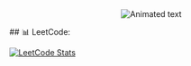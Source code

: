 ## <!-- Animated Greeting -->
<p align="center">
  <img src="https://readme-typing-svg.herokuapp.com?font=Fira+Code&size=24&duration=3000&pause=1000&color=36BCF7&center=true&vCenter=true&width=600&lines=Hey+there+👋;I'm+Pratyush+Deo+Singh;🚀+1st+Year+CSE+Student+at+VIT+Chennai;💻+Passionate+about+Python+%26+Java;🌱+Learning+Databases+and+Quantum+Computing;🔥+LeetCode+Enthusiast+and+Problem+Solver" alt="Animated text" />
</p>
## 📊 LeetCode: 

[![LeetCode Stats](https://leetcard.jacoblin.cool/pratyushdeosingh?theme=dark&font=Montserrat&ext=contest)](https://leetcode.com/pratyushdeosingh/)


<!--
**pratyushdeosingh/pratyushdeosingh** is a ✨ _special_ ✨ repository because its `README.md` (this file) appears on your GitHub profile.

Here are some ideas to get you started:

- 🔭 I’m currently working on ...
- 🌱 I’m currently learning ...
- 👯 I’m looking to collaborate on ...
- 🤔 I’m looking for help with ...
- 💬 Ask me about ...
- 📫 How to reach me: ...
- 😄 Pronouns: ...
- ⚡ Fun fact: ...
-->
